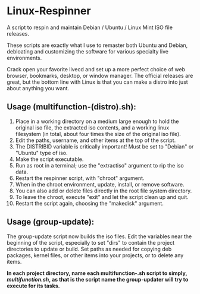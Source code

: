 # Linux-Respinner

A script to respin and maintain Debian / Ubuntu / Linux Mint ISO file releases.

These scripts are exactly what I use to remaster both Ubuntu and Debian, debloating and customizing the software for various specialty live environments.

Crack open your favorite livecd and set up a more perfect choice of web browser, bookmarks, desktop, or window manager. The official releases are great, but the bottom line with Linux is that you can make a distro into just about anything you want.

## Usage (multifunction-(distro).sh):

1) Place in a working directory on a medium large enough to hold the original iso file, the extracted iso contents, and a working linux filesystem (in total, about four times the size of the original iso file).
2) Edit the paths, username, and other items at the top of the script.
3) The DISTRIBID variable is critically important! Must be set to "Debian" or "Ubuntu" type of iso.
4) Make the script executable.
5) Run as root in a terminal; use the "extractiso" argument to rip the iso data.
6) Restart the respinner script, with "chroot" argument.
7) When in the chroot environment, update, install, or remove software.
8) You can also add or delete files directly in the root file system directory.
9) To leave the chroot, execute "exit" and let the script clean up and quit.
10) Restart the script again, choosing the "makedisk" argument.

## Usage (group-update):
The group-update script now builds the iso files. Edit the variables near the beginning of the script, especially to set "dirs" to contain the project directories to update or build. Set paths as  needed for copying deb packages, kernel files, or other items into your projects, or to delete any items.

**In each project directory, name each multifunction-<distro>.sh script to simply, _multifunction.sh_, as that is the script name the group-updater will try to execute for its tasks.**
